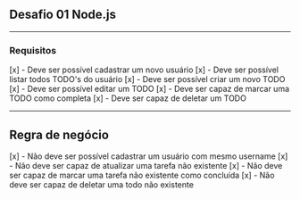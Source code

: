 ## Desafio 01 Node.js

---

### Requisitos

[x] - Deve ser possível cadastrar um novo usuário
[x] - Deve ser possível listar todos TODO's do usuário
[x] - Deve ser possível criar um novo TODO
[x] - Deve ser possível editar um TODO
[x] - Deve ser capaz de marcar uma TODO como completa
[x] - Deve ser capaz de deletar um TODO


---

## Regra de negócio

[x] - Não deve ser possível cadastrar um usuário com mesmo username
[x] - Não deve ser capaz de atualizar uma tarefa não existente
[x] - Não deve ser capaz de marcar uma tarefa não existente como concluída
[x] - Não deve ser capaz de deletar uma todo não existente

